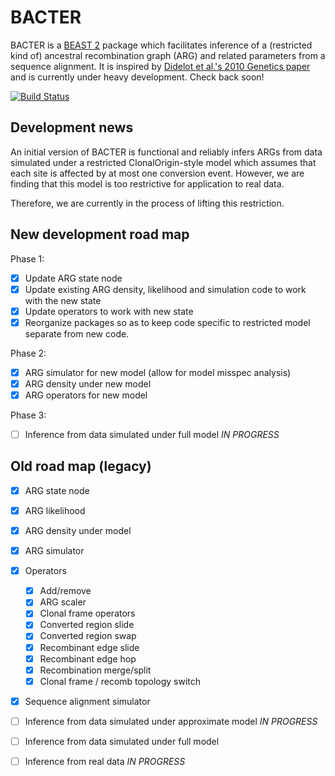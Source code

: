 BACTER
======

BACTER is a [BEAST 2](http://beast2.org) package which facilitates
inference of a (restricted kind of) ancestral recombination graph
(ARG) and related parameters from a sequence alignment.  It is
inspired by
[Didelot et al.'s 2010 Genetics paper](http://www.genetics.org/content/186/4/1435)
and is currently under heavy development.  Check back soon!

[![Build Status](https://travis-ci.org/CompEvol/BACTER.svg?branch=master)](https://travis-ci.org/CompEvol/BACTER)

Development news
----------------

An initial version of BACTER is functional and reliably infers ARGs from
data simulated under a restricted ClonalOrigin-style model which assumes
that each site is affected by at most one conversion event.  However, we
are finding that this model is too restrictive for application to real data.

Therefore, we are currently in the process of lifting this restriction.


New development road map
------------------------

Phase 1:
- [x] Update ARG state node
- [x] Update existing ARG density, likelihood and simulation code to
       work with the new state
- [x] Update operators to work with new state
- [x] Reorganize packages so as to keep code specific to restricted model separate from new code.

Phase 2:
- [x] ARG simulator for new model (allow for model misspec analysis)
- [x] ARG density under new model
- [x] ARG operators for new model

Phase 3:
- [ ] Inference from data simulated under full model *IN PROGRESS*

Old road map (legacy)
---------------------

- [x] ARG state node
- [x] ARG likelihood
- [x] ARG density under model
- [x] ARG simulator

- [x] Operators

  - [x] Add/remove
  - [x] ARG scaler
  - [x] Clonal frame operators
  - [x] Converted region slide
  - [x] Converted region swap
  - [x] Recombinant edge slide
  - [x] Recombinant edge hop
  - [x] Recombination merge/split
  - [x] Clonal frame / recomb topology switch

- [x] Sequence alignment simulator
- [ ] Inference from data simulated under approximate model *IN PROGRESS*
- [ ] Inference from data simulated under full model
- [ ] Inference from real data *IN PROGRESS*
